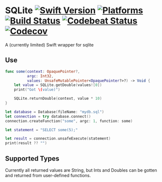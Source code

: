 SQLite [![Swift Version](https://img.shields.io/badge/Swift-3.0.2-orange.svg)](https://swift.org/download/#releases) [![Platforms](https://img.shields.io/badge/Platforms-macOS%20|%20Linux-lightgray.svg)](https://swift.org/download/#releases) [![Build Status](https://travis-ci.org/DavidSkrundz/SQLite.svg?branch=master)](https://travis-ci.org/DavidSkrundz/SQLite) [![Codebeat Status](https://codebeat.co/badges/3f5af7d9-832f-4b7e-81bf-dfe921a930d4)](https://codebeat.co/projects/github-com-davidskrundz-sqlite) [![Codecov](https://codecov.io/gh/DavidSkrundz/SQLite/branch/master/graph/badge.svg)](https://codecov.io/gh/DavidSkrundz/SQLite)
======

A (currently limited) Swift wrapper for sqlite


Use
---
```Swift
func some(context: OpaquePointer?,
          argc: Int32,
          values: UnsafeMutablePointer<OpaquePointer?>?) -> Void {
	let value = SQLite.getDouble(values![0])
	print("Got \(value)")

	SQLite.returnDouble(context, value * 10)
}

let database = Database(fileName: "mydb.sql")
let connection = try database.connect()
connection.createFunction("some", argc: 1, function: some)

let statement = "SELECT some(5);"

let result = connection.unsafeExecute(statement)
print(result ?? "")
```


Supported Types
---------------
Currently all returned values are String, but Ints and Doubles can be gotten and returned from user-defined functions.
